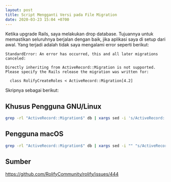 ```yaml
---
layout: post
title: Script Mengganti Versi pada File Migration
date: 2020-03-23 15:04 +0700
---
```


Ketika upgrade Rails, saya melakukan drop database. Tujuannya untuk memastikan seluruhnya berjalan dengan baik, jika aplikasi saya di setup dari awal. Yang terjadi adalah tidak saya mengalami error seperti berikut:

```
StandardError: An error has occurred, this and all later migrations canceled:

Directly inheriting from ActiveRecord::Migration is not supported. Please specify the Rails release the migration was written for:

  class RolifyCreateRoles < ActiveRecord::Migration[4.2]

```

Skripnya sebagai berikut:

## Khusus Pengguna GNU/Linux

```bash
grep -rl "ActiveRecord::Migration$" db | xargs sed -i 's/ActiveRecord::Migration/ActiveRecord::Migration[5.1]/g'
```

## Pengguna macOS

```bash
grep -rl "ActiveRecord::Migration$" db | xargs sed -i "" "s/ActiveRecord::Migration/ActiveRecord::Migration[5.1]/g"
```

## Sumber
<https://github.com/RolifyCommunity/rolify/issues/444>
